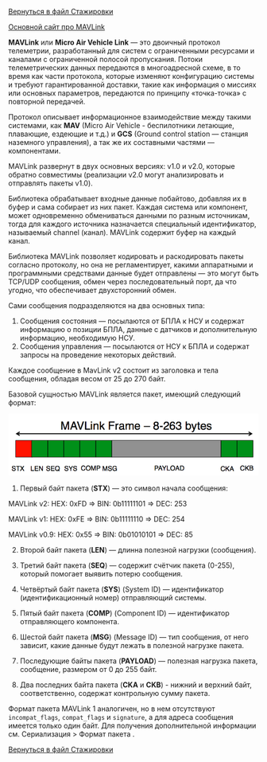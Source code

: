[Вернуться в файл Стажировки](intership.md)

[Основной сайт про MAVLink](https://mavlink.io/en/)

**MAVLink** или **Micro Air Vehicle Link** — это двоичный протокол телеметрии, разработанный для систем с ограниченными ресурсами и каналами с ограниченной полосой пропускания. Потоки телеметрических данных передаются в многоадресной схеме, в то время как части протокола, которые изменяют конфигурацию системы и требуют гарантированной доставки, такие как информация о миссиях или основных параметров, передаются по принципу «точка-точка» с повторной передачей.

Протокол описывает информационное взаимодействие между такими системами, как **MAV** (Micro Air Vehicle - беспилотники летающие, плавающие, ездеющие и т.д.) и **GCS** (Ground control station — станция наземного управления), а так же их составными частями — компонентами.

MAVLink развернут в двух основных версиях: v1.0 и v2.0, которые обратно совместимы (реализации v2.0 могут анализировать и отправлять пакеты v1.0).

Библиотека обрабатывает входные данные побайтово, добавляя их в буфер и сама собирает из них пакет. Каждая система или компонент, может одновременно обмениваться данными по разным источникам, тогда для каждого источника назначается специальный идентификатор, называемый channel (канал). MAVLink содержит буфер на каждый канал.

Библиотека MAVLink позволяет кодировать и раскодировать пакеты согласно протоколу, но она не регламентирует, какими аппаратными и программными средствами данные будет отправлены — это могут быть TCP/UDP сообщения, обмен через последовательный порт, да что угодно, что обеспечивает двухсторонний обмен.

Сами сообщения подразделяются на два основных типа:
1. Сообщения состояния — посылаются от БПЛА к НСУ и содержат информацию о позиции БПЛА, данные с датчиков и дополнительную информацию, необходимую НСУ.
2. Сообщения управления — посылаются от НСУ к БПЛА и содержат запросы на проведение некоторых действий.

Каждое сообщение в MavLink v2 состоит из заголовка и тела сообщения, обладая весом от 25 до 270 байт.

Базовой сущностью MAVLink является пакет, имеющий следующий формат:

<p align="center"><img  src="images/prot_MAVLink_001.png"  width="600" alt="Smoothing"/></p>

1. Первый байт пакета (**STX**) — это символ начала сообщения:

MAVLink v2: HEX: 0xFD   =>   BIN: 0b11111101   =>   DEC: 253

MAVLink v1: HEX: 0xFE   =>   BIN: 0b11111110   =>   DEC: 254

MAVLink v0.9: HEX: 0x55   =>   BIN: 0b01010101   =>   DEC: 85

2. Второй байт пакета (**LEN**) — длинна полезной нагрузки (сообщения).

3. Третий байт пакета (**SEQ**) — содержит счётчик пакета (0-255), который помогает выявить потерю сообщения.

4. Четвёртый байт пакета (**SYS**) (System ID) — идентификатор (идентификационный номер) отправляющий системы.

5. Пятый байт пакета (**COMP**) (Component ID) — идентификатор отправляющего компонента.

6. Шестой байт пакета (**MSG**) (Message ID) — тип сообщения, от него зависит, какие данные будут лежать в полезной нагрузке пакета.

7. Последующие байты пакета (**PAYLOAD**) — полезная нагрузка пакета, сообщение, размером от 0 до 255 байт.

8. Два последних байта пакета (**CKA** и **CKB**) - нижний и верхний байт, соответственно, содержат контрольную сумму пакета.

Формат пакета MAVLink 1 аналогичен, но в нем отсутствуют `incompat_flags`, `compat_flags` и `signature`, а для адреса сообщения имеется только один байт. Для получения дополнительной информации см. Сериализация > Формат пакета .







[Вернуться в файл Стажировки](intership.md)